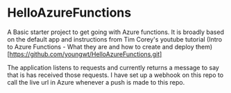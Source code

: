 # HelloAzureFunctions

A Basic starter project to get going with Azure functions. It is broadly based on the default app and instructions from Tim Corey's youtube tutorial
(Intro to Azure Functions - What they are and how to create and deploy them)[https://github.com/youngwt/HelloAzureFunctions.git]

The application listens to requests and currently returns a message to say that is has received those requests. I have
set up a webhook on this repo to call the live url in Azure whenever a push is made to this repo.


